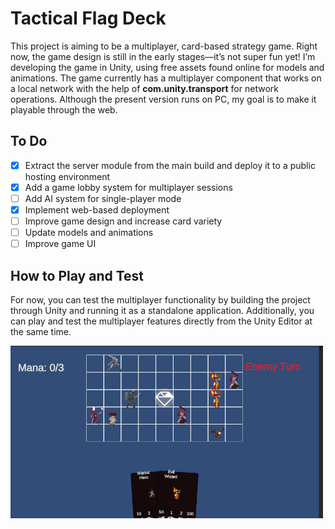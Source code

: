 # Tactical Flag Deck 

This project is aiming to be a multiplayer, card-based strategy game. Right now, the game design is still in the early stages—it’s not super fun yet! I’m developing the game in Unity, using free assets found online for models and animations. The game currently has a multiplayer component that works on a local network with the help of **com.unity.transport** for network operations. 
Although the present version runs on PC, my goal is to make it playable through the web.

## To Do

- [x] Extract the server module from the main build and deploy it to a public hosting environment
- [x] Add a game lobby system for multiplayer sessions  
- [ ] Add AI system for single-player mode
- [x] Implement web-based deployment
- [ ] Improve game design and increase card variety
- [ ] Update models and animations
- [ ] Improve game UI

## How to Play and Test

For now, you can test the multiplayer functionality by building the project through Unity and running it as a standalone application. Additionally, you can play and test the multiplayer features directly from the Unity Editor at the same time. 

<img src="imgs/Screenshot.png" alt="Game Screenshot" width="500"/>




